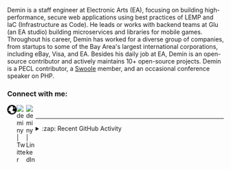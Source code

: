 Demin is a staff engineer at Electronic Arts (EA), focusing on building high-performance, secure web applications using best practices of LEMP and IaC (Infrastructure as Code). He leads or works with backend teams at Glu (an EA studio) building microservices and libraries for mobile games. Throughout his career, Demin has worked for a diverse group of companies, from startups to some of the Bay Area's largest international corporations, including eBay, Visa, and EA. Besides his daily job at EA, Demin is an open-source contributor and actively maintains 10+ open-source projects. Demin is a PECL contributor, a [Swoole](https://github.com/swoole) member, and an occasional conference speaker on PHP.

### Connect with me:

[<img align="left" alt="https://deminy.in" width="22px" src="https://raw.githubusercontent.com/iconic/open-iconic/master/svg/globe.svg" />][website]
[<img align="left" alt="deminy | Twitter" width="22px" src="https://cdn.jsdelivr.net/npm/simple-icons@v3/icons/twitter.svg" />][twitter]
[<img align="left" alt="deminy | LinkedIn" width="22px" src="https://cdn.jsdelivr.net/npm/simple-icons@v3/icons/linkedin.svg" />][linkedin]

<br />

[website]: https://deminy.in
[linkedin]: https://www.linkedin.com/in/deminy
[twitter]: https://twitter.com/deminy

---

<details>
  <summary>:zap: Recent GitHub Activity</summary>

<!--START_SECTION:activity-->
1. 🚀 Published release [v5.1.1](https://github.com/swoole/library/releases/tag/v5.1.1) in [swoole/library](https://github.com/swoole/library)
2. 🚀 Published release [v5.1.0](https://github.com/swoole/library/releases/tag/v5.1.0) in [swoole/library](https://github.com/swoole/library)
3. 💪 Opened PR [#5224](https://github.com/swoole/swoole-src/pull/5224) in [swoole/swoole-src](https://github.com/swoole/swoole-src)
4. 🗣 Commented on [#156](https://github.com/swoole/library/issues/156#issuecomment-1868226376) in [swoole/library](https://github.com/swoole/library)
5. 🗣 Commented on [#163](https://github.com/swoole/library/pull/163#issuecomment-1868213206) in [swoole/library](https://github.com/swoole/library)
<!--END_SECTION:activity-->

</details>
